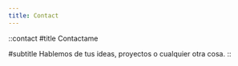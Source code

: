```yaml
---
title: Contact
---
```


::contact
#title
Contactame

#subtitle
Hablemos de tus ideas, proyectos o cualquier otra cosa.
::
